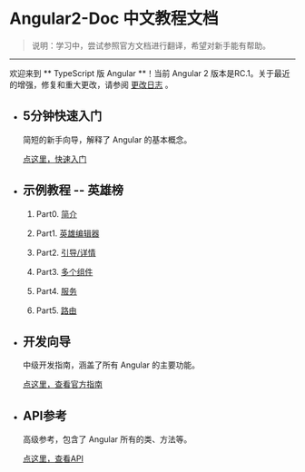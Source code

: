 # Angular2-Doc 中文教程文档

> 说明：学习中，尝试参照官方文档进行翻译，希望对新手能有帮助。

---

欢迎来到 ** TypeScript 版 Angular **！当前 Angular 2 版本是RC.1。关于最近的增强，修复和重大更改，请参阅 [更改日志](https://github.com/angular/angular/blob/master/CHANGELOG.md) 。

* ## 5分钟快速入门

    简短的新手向导，解释了 Angular 的基本概念。
    
    [点这里，快速入门](./quickstart.md)
    
* ## 示例教程 -- 英雄榜

    1. Part0. [简介](./TUTORIAL/README.md)
    
    2. Part1. [英雄编辑器](./TUTORIAL/toh-pt1.md)
    
    3. Part2. [引导/详情](./TUTORIAL/toh-pt2.md)
    
    4. Part3. [多个组件](./TUTORIAL/toh-pt3.md)
    
    5. Part4. [服务](./TUTORIAL/toh-pt4.md)
    
    6. Part5. [路由](./TUTORIAL/toh-pt5.md)
    

* ## 开发向导

    中级开发指南，涵盖了所有 Angular 的主要功能。
    
    [点这里，查看官方指南](https://angular.io/docs/ts/latest/guide/)
    


* ## API参考

    高级参考，包含了 Angular 所有的类、方法等。
    
    [点这里，查看API](https://angular.io/docs/ts/latest/api/)

